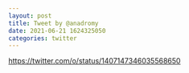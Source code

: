 ```yaml
--- 
layout: post 
title: Tweet by @anadromy 
date: 2021-06-21 1624325050 
categories: twitter 
--- 
```

https://twitter.com/o/status/1407147346035568650